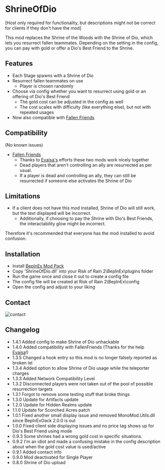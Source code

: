 
# ShrineOfDio

[Host only required for functionality, but descriptions might not be correct for clients if they don't have the mod]

This mod replaces the Shrine of the Woods with the Shrine of Dio, which lets you resurrect fallen teammates.
Depending on the setting in the config, you can pay with gold or offer a Dio's Best Friend to the Shrine.


## Features
- Each Stage spawns with a Shrine of Dio
- Resurrect fallen teammates on use
	- Player is chosen randomly
- Choose via config whether you want to resurrect using gold or an offering of Dio's Best Friend
	- The gold cost can be adjusted in the config as well
	- The cost scales with difficulty (like everything else), but not with repeated usages
- Now also compatible with [Fallen Friends](https://thunderstore.io/package/evGiac/FallenFriends/)

## Compatibility
(No known issues)

- [Fallen Friends](https://thunderstore.io/package/evGiac/FallenFriends/)
	- Thanks to [Evaisa's](https://thunderstore.io/package/evGiac/) efforts these two mods work nicely together
	- Dead players that aren't controlling an ally are resurrected as per usual. 
	- If a player is dead and controlling an ally, they can still be resurrected if someone else activates the Shrine of Dio

## Limitations
- If a client does not have this mod installed, Shrine of Dio will still work, but the text displayed will be incorrect. 
	- Additionally, if choosing to pay the Shrine with Dio's Best Friends, the interactability glow might be incorrect.

Therefore it's recommended that everyone has the mod installed to avoid confusion.

## Installation

- Install [BepInEx Mod Pack](https://thunderstore.io/package/bbepis/BepInExPack/)
- Copy 'ShrineOfDio.dll' into your Risk of Rain 2\BepInEx\plugins folder
- Run the game once and close it out to create a config file
- The config file will be created at Risk of Rain 2\BepInEx\config
- Open the config and adjust to your liking

## Contact
![contact](https://i.imgur.com/gPBrPrQ.png)


## Changelog
- 1.4.1 Added config to make Shrine of Dio unhackable
- 1.4.0 Added compatibility with FallenFriends (Thanks for the help [Evaisa](https://thunderstore.io/package/evGiac/)!)
- 1.3.5 Changed a hook entry so this mod is no longer falsely reported as broken lel
- 1.3.4 Added option to allow Shrine of Dio usage while the teleporter charges
- 1.3.3 Added Network Compatibility Level
- 1.3.2 Disconnected players were not taken out of the pool of possible resurrection targets
- 1.3.1 Forgot to remove some testing stuff that broke things
- 1.3.0 Update for Artifacts update
- 1.2.0 Update for Hidden Realms update
- 1.1.0 Update for Scorched Acres patch
- 1.0.1 Fixed another small display issue and removed MonoMod.Utils.dll since BepInExOack 2.0.0 is out
- 1.0.0 Fixed client side displaying issues and no price tag shows up for Dio's Best Friend using mode
- 0.9.3 Some shrines had a wrong gold cost in specific situations.
- 0.9.2 I'm an idiot and made a confusing mistake in the config description about when the gold cost value is used/active
- 0.9.1 Added contact info
- 0.9.0 Mod deactivated for Single Player
- 0.8.0 Shrine of Dio upload
